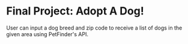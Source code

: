 # Final Project: Adopt A Dog!

User can input a dog breed and zip code to receive a list of dogs in the given area using
PetFinder's API.
